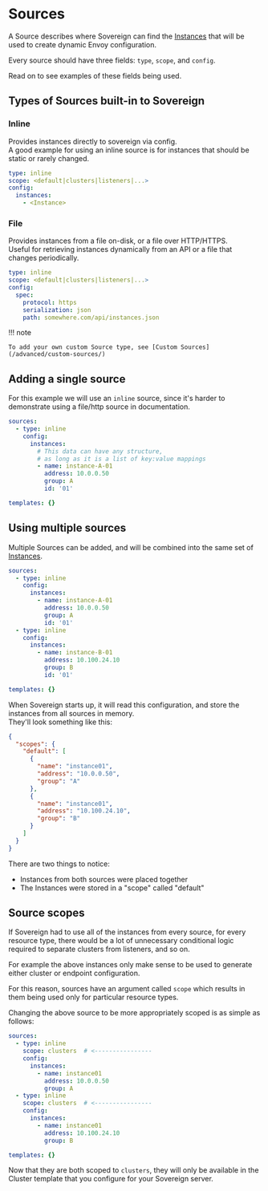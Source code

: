 # Sources

A Source describes where Sovereign can find the [Instances](/terminology/#instances) that will be used to create dynamic Envoy configuration.

Every source should have three fields: `type`, `scope`, and `config`.  

Read on to see examples of these fields being used.

## Types of Sources built-in to Sovereign

### Inline

Provides instances directly to sovereign via config.  
A good example for using an inline source is for instances that should be static or rarely changed.

```yaml
type: inline
scope: <default|clusters|listeners|...>
config:
  instances:
    - <Instance>
```

### File

Provides instances from a file on-disk, or a file over HTTP/HTTPS.  
Useful for retrieving instances dynamically from an API or a file that changes periodically.

```yaml
type: inline
scope: <default|clusters|listeners|...>
config:
  spec:
    protocol: https
    serialization: json
    path: somewhere.com/api/instances.json
```

!!! note

    To add your own custom Source type, see [Custom Sources](/advanced/custom-sources/)

## Adding a single source

For this example we will use an `inline` source, since it's harder to demonstrate using a file/http source in documentation.

```yaml
sources: 
  - type: inline
    config:
      instances:
        # This data can have any structure, 
        # as long as it is a list of key:value mappings
        - name: instance-A-01
          address: 10.0.0.50
          group: A
          id: '01'

templates: {}
```

## Using multiple sources

Multiple Sources can be added, and will be combined into the same set of [Instances](/terminology/#instances).

```yaml
sources: 
  - type: inline
    config:
      instances:
        - name: instance-A-01
          address: 10.0.0.50
          group: A
          id: '01'
  - type: inline
    config:
      instances:
        - name: instance-B-01
          address: 10.100.24.10
          group: B
          id: '01'

templates: {}
```

When Sovereign starts up, it will read this configuration, and store the instances from all sources in memory.  
They'll look something like this:

```json
{
  "scopes": {
    "default": [
      {
        "name": "instance01",
        "address": "10.0.0.50",
        "group": "A"
      },
      {
        "name": "instance01",
        "address": "10.100.24.10",
        "group": "B"
      }
    ]
  }
}
```

There are two things to notice:

* Instances from both sources were placed together
* The Instances were stored in a "scope" called "default"

## Source scopes

If Sovereign had to use all of the instances from every source, for every resource type, there would be a lot of unnecessary 
conditional logic required to separate clusters from listeners, and so on.

For example the above instances only make sense to be used to generate either cluster or endpoint configuration.

For this reason, sources have an argument called `scope` which results in them being used only for particular resource types.

Changing the above source to be more appropriately scoped is as simple as follows:

```yaml
sources: 
  - type: inline
    scope: clusters  # <----------------
    config:
      instances:
        - name: instance01
          address: 10.0.0.50
          group: A
  - type: inline
    scope: clusters  # <----------------
    config:
      instances:
        - name: instance01
          address: 10.100.24.10
          group: B

templates: {}
```

Now that they are both scoped to `clusters`, they will only be available in the 
Cluster template that you configure for your Sovereign server.
